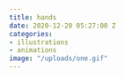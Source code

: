 ```yaml
---
title: hands
date: 2020-12-20 05:27:00 Z
categories:
- illustrations
- animations
image: "/uploads/one.gif"
---
```


